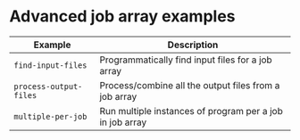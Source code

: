 # Advanced job array examples

| Example               | Description                                              |
|-----------------------|----------------------------------------------------------|
| `find-input-files`    | Programmatically find input files for a job array        |
| `process-output-files`| Process/combine all the output files from a job array    |
| `multiple-per-job`    | Run multiple instances of program per a job in job array |


